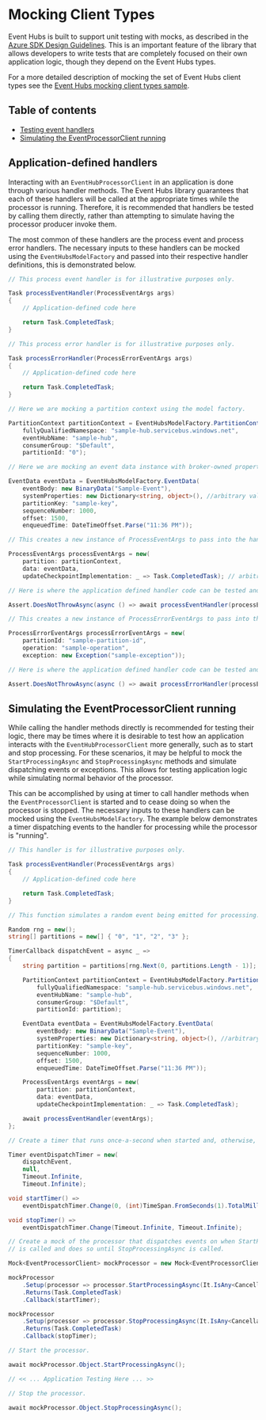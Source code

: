 # Mocking Client Types

Event Hubs is built to support unit testing with mocks, as described in the [Azure SDK Design Guidelines](https://azure.github.io/azure-sdk/dotnet_introduction.html#dotnet-mocking). This is an important feature of the library that allows developers to write tests that are completely focused on their own application logic, though they depend on the Event Hubs types.

For a more detailed description of mocking the set of Event Hubs client types see the [Event Hubs mocking client types sample](https://github.com/Azure/azure-sdk-for-net/blob/main/sdk/eventhub/Azure.Messaging.EventHubs/samples/Sample11_MockingClientTypes.md).

## Table of contents

- [Testing event handlers](#application-defined-handlers)
- [Simulating the EventProcessorClient running](#simulating-the-eventprocessorclient-running)

## Application-defined handlers

Interacting with an `EventHubProcessorClient` in an application is done through various handler methods. The Event Hubs library guarantees that each of these handlers will be called at the appropriate times while the processor is running. Therefore, it is recommended that handlers be tested by calling them directly, rather than attempting to simulate having the processor producer invoke them.

The most common of these handlers are the process event and process error handlers. The necessary inputs to these handlers can be mocked using the `EventHubsModelFactory` and passed into their respective handler definitions, this is demonstrated below.

```C# Snippet:EventHubs_Sample08_CallingHandlersDirectly
// This process event handler is for illustrative purposes only.

Task processEventHandler(ProcessEventArgs args)
{
    // Application-defined code here

    return Task.CompletedTask;
}

// This process error handler is for illustrative purposes only.

Task processErrorHandler(ProcessErrorEventArgs args)
{
    // Application-defined code here

    return Task.CompletedTask;
}

// Here we are mocking a partition context using the model factory.

PartitionContext partitionContext = EventHubsModelFactory.PartitionContext(
    fullyQualifiedNamespace: "sample-hub.servicebus.windows.net",
    eventHubName: "sample-hub",
    consumerGroup: "$Default",
    partitionId: "0");

// Here we are mocking an event data instance with broker-owned properties populated.

EventData eventData = EventHubsModelFactory.EventData(
    eventBody: new BinaryData("Sample-Event"),
    systemProperties: new Dictionary<string, object>(), //arbitrary value
    partitionKey: "sample-key",
    sequenceNumber: 1000,
    offset: 1500,
    enqueuedTime: DateTimeOffset.Parse("11:36 PM"));

// This creates a new instance of ProcessEventArgs to pass into the handler directly.

ProcessEventArgs processEventArgs = new(
    partition: partitionContext,
    data: eventData,
    updateCheckpointImplementation: _ => Task.CompletedTask); // arbitrary value

// Here is where the application defined handler code can be tested and validated.

Assert.DoesNotThrowAsync(async () => await processEventHandler(processEventArgs));

// This creates a new instance of ProcessErrorEventArgs to pass into the handler directly.

ProcessErrorEventArgs processErrorEventArgs = new(
    partitionId: "sample-partition-id",
    operation: "sample-operation",
    exception: new Exception("sample-exception"));

// Here is where the application defined handler code can be tested and validated.

Assert.DoesNotThrowAsync(async () => await processErrorHandler(processErrorEventArgs));
```
## Simulating the EventProcessorClient running

While calling the handler methods directly is recommended for testing their logic, there may be times where it is desirable to test how an application interacts with the `EventHubProcessorClient` more generally, such as to start and stop processing.  For these scenarios, it may be helpful to mock the `StartProcessingAsync` and `StopProcessingAsync` methods and simulate dispatching events or exceptions.  This allows for testing application logic while simulating normal behavior of the processor.

This can be accomplished by using at timer to call handler methods when the `EventProcessorClient` is started and to cease doing so when the processor is stopped.  The necessary inputs to these handlers can be mocked using the `EventHubsModelFactory`.  The example below demonstrates a timer dispatching events to the handler for processing while the processor is "running".

```C# Snippet:EventHubs_Sample08_CallingHandlersOnAnInterval
// This handler is for illustrative purposes only.

Task processEventHandler(ProcessEventArgs args)
{
    // Application-defined code here

    return Task.CompletedTask;
}

// This function simulates a random event being emitted for processing.

Random rng = new();
string[] partitions = new[] { "0", "1", "2", "3" };

TimerCallback dispatchEvent = async _ =>
{
    string partition = partitions[rng.Next(0, partitions.Length - 1)];

    PartitionContext partitionContext = EventHubsModelFactory.PartitionContext(
        fullyQualifiedNamespace: "sample-hub.servicebus.windows.net",
        eventHubName: "sample-hub",
        consumerGroup: "$Default",
        partitionId: partition);

    EventData eventData = EventHubsModelFactory.EventData(
        eventBody: new BinaryData("Sample-Event"),
        systemProperties: new Dictionary<string, object>(), //arbitrary value
        partitionKey: "sample-key",
        sequenceNumber: 1000,
        offset: 1500,
        enqueuedTime: DateTimeOffset.Parse("11:36 PM"));

    ProcessEventArgs eventArgs = new(
        partition: partitionContext,
        data: eventData,
        updateCheckpointImplementation: _ => Task.CompletedTask);

    await processEventHandler(eventArgs);
};

// Create a timer that runs once-a-second when started and, otherwise, sits idle.

Timer eventDispatchTimer = new(
    dispatchEvent,
    null,
    Timeout.Infinite,
    Timeout.Infinite);

void startTimer() =>
    eventDispatchTimer.Change(0, (int)TimeSpan.FromSeconds(1).TotalMilliseconds);

void stopTimer() =>
    eventDispatchTimer.Change(Timeout.Infinite, Timeout.Infinite);

// Create a mock of the processor that dispatches events on when StartProcessingAsync
// is called and does so until StopProcessingAsync is called.

Mock<EventProcessorClient> mockProcessor = new Mock<EventProcessorClient>();

mockProcessor
    .Setup(processor => processor.StartProcessingAsync(It.IsAny<CancellationToken>()))
    .Returns(Task.CompletedTask)
    .Callback(startTimer);

mockProcessor
    .Setup(processor => processor.StopProcessingAsync(It.IsAny<CancellationToken>()))
    .Returns(Task.CompletedTask)
    .Callback(stopTimer);

// Start the processor.

await mockProcessor.Object.StartProcessingAsync();

// << ... Application Testing Here ... >>

// Stop the processor.

await mockProcessor.Object.StopProcessingAsync();
```
